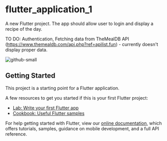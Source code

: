 # flutter_application_1

A new Flutter project. The app should allow user to login and display a recipe of the day.

TO DO:
Authentication, Fetching data from TheMealDB API (https://www.themealdb.com/api.php?ref=apilist.fun) - currently doesn't display proper data.

![github-small](https://github.com/kalinaszy/flutter_bootcamp/issues/1#issue-947145171)





## Getting Started

This project is a starting point for a Flutter application.

A few resources to get you started if this is your first Flutter project:

- [Lab: Write your first Flutter app](https://flutter.dev/docs/get-started/codelab)
- [Cookbook: Useful Flutter samples](https://flutter.dev/docs/cookbook)

For help getting started with Flutter, view our
[online documentation](https://flutter.dev/docs), which offers tutorials,
samples, guidance on mobile development, and a full API reference.
